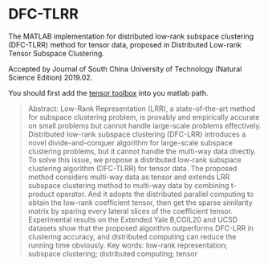 # DFC-TLRR

The MATLAB implementation for distributed low-rank subspace clustering (DFC-TLRR) method for tensor data, proposed in Distributed Low-rank Tensor Subspace Clustering.

Accepted by Journal of South China University of Technology (Natural Science Edition) 2019.02.

You should first add the [tensor toolbox](https://github.com/andrewssobral/tensor_toolbox) into you matlab path.
    
> Abstract: Low-Rank Representation (LRR), a state-of-the-art method for subspace clustering problem, is provably and empirically accurate on small problems but cannot handle large-scale problems effectively. Distributed low-rank subspace clustering (DFC-LRR) introduces a novel divide-and-conquer algorithm for large-scale subspace clustering problems, but it cannot handle the multi-way data directly. To solve this issue, we propose a distributed low-rank subspace clustering algorithm (DFC-TLRR) for tensor data. The proposed method considers multi-way data as tensor and extends LRR subspace clustering method to multi-way data by combining t-product operator. And it adopts the distributed parallel computing to obtain the low-rank coefficient tensor, then get the sparse similarity matrix by sparing every lateral slices of the coefficient tensor. Experimental results on the Extended Yale B,COIL20 and UCSD datasets show that the proposed algorithm outperforms DFC-LRR in clustering accuracy, and distributed computing can reduce the running time obviously.
Key words: low-rank representation; subspace clustering; distributed computing; tensor
